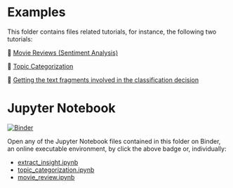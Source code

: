# Examples

This folder contains files related tutorials, for instance, the following two tutorials:

:page_facing_up: [Movie Reviews (Sentiment Analysis)](https://pyss3.readthedocs.io/en/latest/tutorials/movie-review.html)

:page_facing_up: [Topic Categorization](https://pyss3.readthedocs.io/en/latest/tutorials/topic-categorization.html)

:page_facing_up: [Getting the text fragments involved in the classification decision](https://mybinder.org/v2/gh/sergioburdisso/pyss3/master?filepath=examples/extract_insight.ipynb)


# Jupyter Notebook

[![Binder](https://mybinder.org/badge_logo.svg)](https://mybinder.org/v2/gh/sergioburdisso/pyss3/master?filepath=examples)

Open any of the Jupyter Notebook files contained in this folder on Binder, an online executable environment, by click the above badge or, individually:
* [extract_insight.ipynb](https://mybinder.org/v2/gh/sergioburdisso/pyss3/master?filepath=examples/extract_insight.ipynb)
* [topic_categorization.ipynb](https://mybinder.org/v2/gh/sergioburdisso/pyss3/master?filepath=examples/topic_categorization.ipynb)
* [movie_review.ipynb](https://mybinder.org/v2/gh/sergioburdisso/pyss3/master?filepath=examples/movie_review.ipynb)